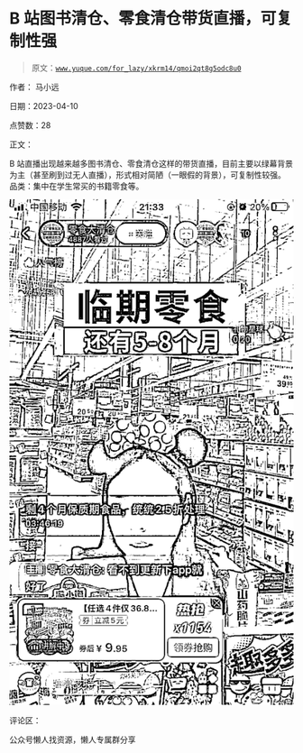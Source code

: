 # B 站图书清仓、零食清仓带货直播，可复制性强

> 原文：[`www.yuque.com/for_lazy/xkrm14/qmoi2qt8g5odc8u0`](https://www.yuque.com/for_lazy/xkrm14/qmoi2qt8g5odc8u0)



作者： 马小远



日期：2023-04-10



点赞数：28



正文：



B 站直播出现越来越多图书清仓、零食清仓这样的带货直播，目前主要以绿幕背景为主（甚至刷到过无人直播），形式相对简陋（一眼假的背景），可复制性较强。 品类：集中在学生常买的书籍零食等。



![](img/852e589c326995831c4c6019333e52e8.png)



评论区：



公众号懒人找资源，懒人专属群分享

